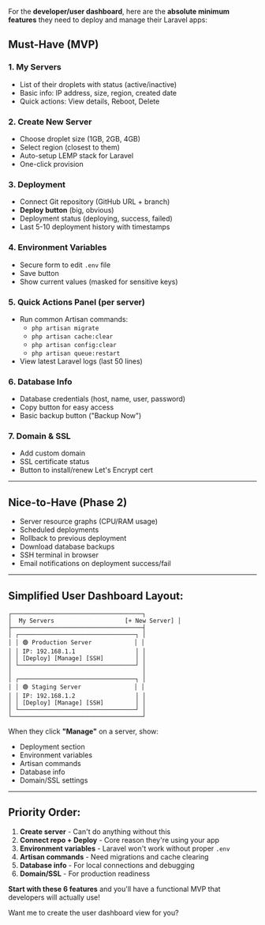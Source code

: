For the **developer/user dashboard**, here are the **absolute minimum features** they need to deploy and manage their Laravel apps:

## **Must-Have (MVP)**

### 1. **My Servers** 
- List of their droplets with status (active/inactive)
- Basic info: IP address, size, region, created date
- Quick actions: View details, Reboot, Delete

### 2. **Create New Server**
- Choose droplet size (1GB, 2GB, 4GB)
- Select region (closest to them)
- Auto-setup LEMP stack for Laravel
- One-click provision

### 3. **Deployment**
- Connect Git repository (GitHub URL + branch)
- **Deploy button** (big, obvious)
- Deployment status (deploying, success, failed)
- Last 5-10 deployment history with timestamps

### 4. **Environment Variables**
- Secure form to edit `.env` file
- Save button
- Show current values (masked for sensitive keys)

### 5. **Quick Actions Panel** (per server)
- Run common Artisan commands:
  - `php artisan migrate`
  - `php artisan cache:clear`
  - `php artisan config:clear`
  - `php artisan queue:restart`
- View latest Laravel logs (last 50 lines)

### 6. **Database Info**
- Database credentials (host, name, user, password)
- Copy button for easy access
- Basic backup button ("Backup Now")

### 7. **Domain & SSL**
- Add custom domain
- SSL certificate status
- Button to install/renew Let's Encrypt cert

---

## **Nice-to-Have (Phase 2)**

- Server resource graphs (CPU/RAM usage)
- Scheduled deployments
- Rollback to previous deployment
- Download database backups
- SSH terminal in browser
- Email notifications on deployment success/fail

---

## **Simplified User Dashboard Layout:**

```
┌─────────────────────────────────────┐
│  My Servers                    [+ New Server] │
├─────────────────────────────────────┤
│ ┌─────────────────────────────────┐ │
│ │ 🟢 Production Server            │ │
│ │ IP: 192.168.1.1                 │ │
│ │ [Deploy] [Manage] [SSH]         │ │
│ └─────────────────────────────────┘ │
│                                     │
│ ┌─────────────────────────────────┐ │
│ │ 🟢 Staging Server               │ │
│ │ IP: 192.168.1.2                 │ │
│ │ [Deploy] [Manage] [SSH]         │ │
│ └─────────────────────────────────┘ │
└─────────────────────────────────────┘
```

When they click **"Manage"** on a server, show:
- Deployment section
- Environment variables
- Artisan commands
- Database info
- Domain/SSL settings

---

## **Priority Order:**

1. **Create server** - Can't do anything without this
2. **Connect repo + Deploy** - Core reason they're using your app
3. **Environment variables** - Laravel won't work without proper `.env`
4. **Artisan commands** - Need migrations and cache clearing
5. **Database info** - For local connections and debugging
6. **Domain/SSL** - For production readiness

**Start with these 6 features** and you'll have a functional MVP that developers will actually use! 

Want me to create the user dashboard view for you?